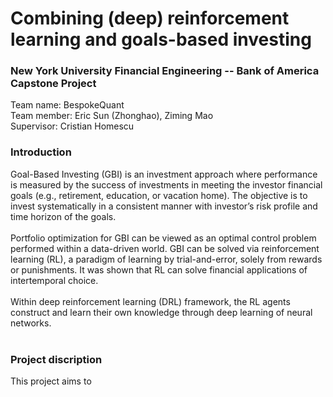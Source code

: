 # Combining (deep) reinforcement learning and goals-based investing
### New York University Financial Engineering -- Bank of America Capstone Project

Team name: BespokeQuant</br>
Team member: Eric Sun (Zhonghao), Ziming Mao </br>
Supervisor: Cristian Homescu </br>

### Introduction

Goal-Based Investing (GBI) is an investment approach where performance is measured by the success of investments
in meeting the investor financial goals (e.g., retirement, education, or vacation home). The objective is to invest
systematically in a consistent manner with investor’s risk profile and time horizon of the goals.</Br></Br>
Portfolio optimization for GBI can be viewed as an optimal control problem performed within a data-driven
world. GBI can be solved via reinforcement learning (RL), a paradigm of learning by trial-and-error, solely from
rewards or punishments. It was shown that RL can solve financial applications of intertemporal choice.</Br></Br>
Within deep reinforcement learning (DRL) framework, the RL agents construct and learn their own knowledge
through deep learning of neural networks.</Br></Br>

### Project discription

This project aims to 
